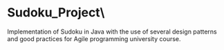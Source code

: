 # Sudoku_Project\
Implementation of Sudoku in Java with the use of several design patterns and good practices for Agile programming university course.
